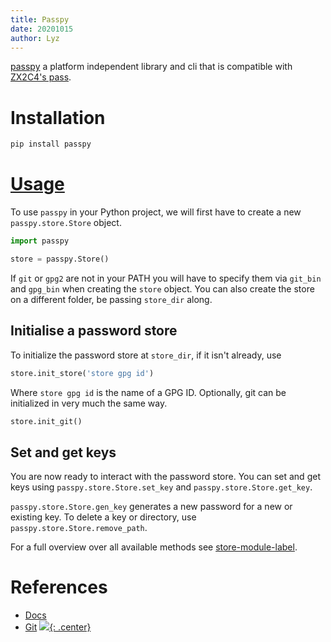 ```yaml
---
title: Passpy
date: 20201015
author: Lyz
---
```


[passpy](https://github.com/bfrascher/passpy) a platform independent library and
cli that is compatible with [ZX2C4's pass](http://www.passwordstore.org/).

# Installation

```bash
pip install passpy
```

# [Usage](https://passpy.readthedocs.io/en/latest/tutorial.html#library)

To use `passpy` in your Python project, we will first have to create a
new `passpy.store.Store` object.

```python
import passpy

store = passpy.Store()
```

If `git` or `gpg2` are not in your PATH you will have to specify them via
`git_bin` and `gpg_bin` when creating the `store` object.  You can also create
the store on a different folder, be passing `store_dir` along.

## Initialise a password store
To initialize the password store at `store_dir`, if it isn't
already, use

```python
store.init_store('store gpg id')
```

Where `store gpg id` is the name of a GPG ID.  Optionally, git can
be initialized in very much the same way.

```python
store.init_git()
```

## Set and get keys

You are now ready to interact with the password store.  You can set and get keys
using `passpy.store.Store.set_key` and `passpy.store.Store.get_key`.

`passpy.store.Store.gen_key` generates a new password for a new or existing key.
To delete a key or directory, use `passpy.store.Store.remove_path`.

For a full overview over all available methods see
[store-module-label](https://passpy.readthedocs.io/en/latest/reference.html#store-module-label).

# References

* [Docs](https://passpy.readthedocs.org/)
* [Git](https://github.com/bfrascher/passpy)
[![](not-by-ai.svg){: .center}](https://notbyai.fyi)
